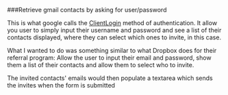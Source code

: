 ###Retrieve gmail contacts by asking for user/password

This is what google calls the [ClientLogin](https://developers.google.com/accounts/docs/AuthForInstalledApps#Using) method of authentication. It allow you user to simply input their username and password and see a list of their contacts displayed, where they can select which ones to invite, in this case.

What I wanted to do was something similar to what Dropbox does for their referral program: Allow the user to input their email and password, show them a list of their contacts and allow them to select who to invite.

The invited contacts' emails would then populate a textarea which sends the invites when the form is submitted